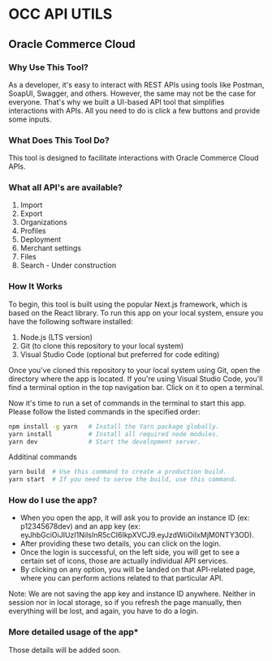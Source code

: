 # OCC API UTILS

## Oracle Commerce Cloud

### Why Use This Tool?
As a developer, it's easy to interact with REST APIs using tools like Postman, SoapUI, Swagger, and others. However, the same may not be the case for everyone. That's why we built a UI-based API tool that simplifies interactions with APIs. All you need to do is click a few buttons and provide some inputs.

### What Does This Tool Do?
This tool is designed to facilitate interactions with Oracle Commerce Cloud APIs.

### What all API's are available?
1. Import
2. Export
3. Organizations
4. Profiles
5. Deployment
6. Merchant settings
7. Files
8. Search - Under construction

### How It Works
To begin, this tool is built using the popular Next.js framework, which is based on the React library. To run this app on your local system, ensure you have the following software installed:

1. Node.js (LTS version)
2. Git (to clone this repository to your local system)
3. Visual Studio Code (optional but preferred for code editing)

Once you've cloned this repository to your local system using Git, open the directory where the app is located. If you're using Visual Studio Code, you'll find a terminal option in the top navigation bar. Click on it to open a terminal.

Now it's time to run a set of commands in the terminal to start this app. Please follow the listed commands in the specified order:

```bash
npm install -g yarn   # Install the Yarn package globally.
yarn install          # Install all required node modules.
yarn dev              # Start the development server.
```

Additinal commands
```bash
yarn build  # Use this command to create a production build.
yarn start  # If you need to serve the build, use this command.
```

### How do I use the app?

* When you open the app, it will ask you to provide an instance ID (ex: p12345678dev) and an app key (ex: eyJhbGciOiJIUzI1NiIsInR5cCI6IkpXVCJ9.eyJzdWIiOiIxMjM0NTY3OD).
* After providing these two details, you can click on the login. 
* Once the login is successful, on the left side, you will get to see a certain set of icons, those are actually individual API services.
* By clicking on any option, you will be landed on that API-related page, where you can perform actions related to that particular API.

Note: We are not saving the app key and instance ID anywhere. Neither in session nor in local storage, so if you refresh the page manually, then everything will be lost, and again, you have to do a login.
  
### More detailed usage of the app* 
Those details will be added soon.
